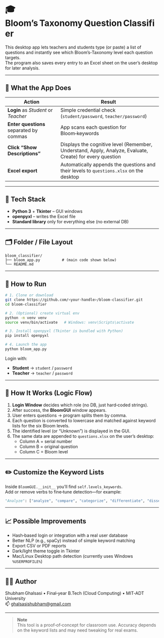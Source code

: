 # 🎓 Bloom’s Taxonomy Question Classifier

This desktop app lets teachers and students type (or paste) a list of questions and instantly see which Bloom’s‑Taxonomy level each question targets.  
The program also saves every entry to an Excel sheet on the user’s desktop for later analysis.

---

## 📌 What the App Does

| Action | Result |
| ------ | ------ |
| **Login** as *Student* or *Teacher* | Simple credential check (`student/password`, `teacher/password`) |
| **Enter questions** separated by commas | App scans each question for Bloom‑keywords |
| **Click “Show Descriptions”** | Displays the cognitive level (Remember, Understand, Apply, Analyze, Evaluate, Create) for every question |
| **Excel export** | Automatically appends the questions and their levels to `questions.xlsx` on the desktop |

---

## 🧰 Tech Stack

- **Python 3** + **Tkinter** – GUI windows  
- **openpyxl** – writes the Excel file  
- **Standard library** only for everything else (no external DB)

---

## 🗂 Folder / File Layout

```
bloom_classifier/
├── bloom_app.py          # (main code shown below)
└── README.md
```

---

## 🚀 How to Run

```bash
# 1. Clone or download
git clone https://github.com/<your‑handle>/bloom-classifier.git
cd bloom-classifier

# 2. (Optional) create virtual env
python -m venv venv
source venv/bin/activate   # Windows: venv\Scripts\activate

# 3. Install openpyxl (Tkinter is bundled with Python)
pip install openpyxl

# 4. Launch the app
python bloom_app.py
```

Login with:
- **Student** → `student` / `password`
- **Teacher** → `teacher` / `password`

---

## 🧠 How It Works (Logic Flow)

1. **Login Window** decides which role (no DB, just hard‑coded strings).
2. After success, the **BloomGUI** window appears.
3. User enters questions → program splits them by comma.
4. Each question is converted to lowercase and matched against keyword lists for the six Bloom levels.
5. The identified level (or “Unknown”) is displayed in the GUI.
6. The same data are appended to `questions.xlsx` on the user’s desktop:
   - Column A = serial number  
   - Column B = original question  
   - Column C = Bloom level

---

## ✏️ Customize the Keyword Lists

Inside `BloomGUI.__init__` you’ll find `self.levels_keywords`.  
Add or remove verbs to fine‑tune detection—for example:

```python
"Analyze": ["analyze", "compare", "categorize", "differentiate", "dissect"]
```

---

## 📈 Possible Improvements

- Hash‑based login or integration with a real user database
- Better NLP (e.g., spaCy) instead of simple keyword matching
- Export CSV or PDF reports
- Dark/light theme toggle in Tkinter
- Mac/Linux Desktop path detection (currently uses Windows `%USERPROFILE%`)

---

## 👨‍💻 Author

Shubham Ghalsasi • Final‑year B.Tech (Cloud Computing) • MIT‑ADT University  
📫 ghalsasishubham@gmail.com

---

> **Note**  
> This tool is a proof‑of‑concept for classroom use. Accuracy depends on the keyword lists and may need tweaking for real exams.
